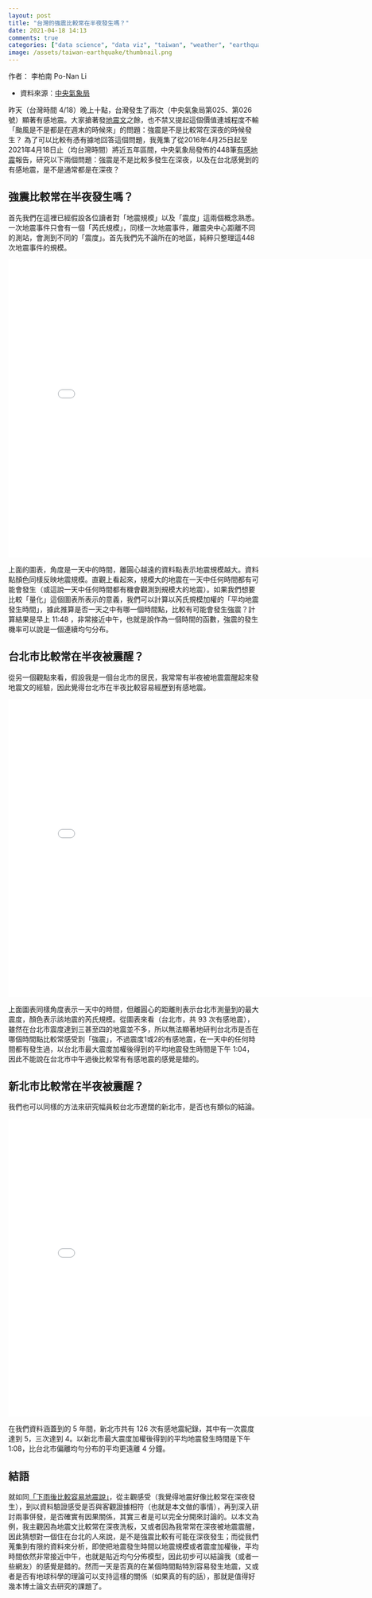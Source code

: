 ```yaml
---
layout: post
title: "台灣的強震比較常在半夜發生嗎？"
date: 2021-04-18 14:13
comments: true
categories: ["data science", "data viz", "taiwan", "weather", "earthquake", "Seismology"]
image: /assets/taiwan-earthquake/thumbnail.png
---
```


<link rel="stylesheet" href="/assets/css/iframe.css">

作者： 李柏南 Po-Nan Li

- 資料來源：[中央氣象局](https://opendata.cwb.gov.tw/index)


昨天（台灣時間 4/18）晚上十點，台灣發生了兩次（中央氣象局第025、第026號）顯著有感地震。大家搶著發[地震文](https://pttpedia.fandom.com/zh/wiki/%E5%9C%B0%E9%9C%87%E6%96%87)之餘，也不禁又提起這個價值連城程度不輸「颱風是不是都是在週末的時候來」的問題：強震是不是比較常在深夜的時候發生？
為了可以比較有憑有據地回答這個問題，我蒐集了從2016年4月25日起至2021年4月18日止（均台灣時間）將近五年區間，中央氣象局發佈的448筆[有感地震](https://scweb.cwb.gov.tw/zh-TW/Guidance/FAQdetail/16)報告，研究以下兩個問題：強震是不是比較多發生在深夜，以及在台北感覺到的有感地震，是不是通常都是在深夜？

## 強震比較常在半夜發生嗎？

首先我們在這裡已經假設各位讀者對「地震規模」以及「震度」這兩個概念熟悉。一次地震事件只會有一個「芮氏規模」，同樣一次地震事件，離震央中心距離不同的測站，會測到不同的「震度」。首先我們先不論所在的地區，純粹只整理這448次地震事件的規模。

<iframe frameborder="0" scrolling="no" height="600" width="800" src="/assets/taiwan-earthquake/mag_vs_time.html"></iframe>

上面的圖表，角度是一天中的時間，離圓心越遠的資料點表示地震規模越大。資料點顏色同樣反映地震規模。直觀上看起來，規模大的地震在一天中任何時間都有可能會發生（或這說一天中任何時間都有機會觀測到規模大的地震）。如果我們想要比較「量化」這個圖表所表示的意義，我們可以計算以芮氏規模加權的「平均地震發生時間」，據此推算是否一天之中有哪一個時間點，比較有可能會發生強震？計算結果是早上 11:48 ，非常接近中午，也就是說作為一個時間的函數，強震的發生機率可以說是一個連續均勻分布。

## 台北市比較常在半夜被震醒？

從另一個觀點來看，假設我是一個台北市的居民，我常常有半夜被地震震醒起來發地震文的經驗，因此覺得台北市在半夜比較容易經歷到有感地震。

<iframe frameborder="0" scrolling="no" height="600" width="800" src="/assets/taiwan-earthquake/taipei_intensity_vs_time.html"></iframe>

上面圖表同樣角度表示一天中的時間，但離圓心的距離則表示台北市測量到的最大震度，顏色表示該地震的芮氏規模。從圖表來看（台北市，共 93 次有感地震），雖然在台北市震度達到三甚至四的地震並不多，所以無法顯著地研判台北市是否在哪個時間點比較常感受到「強震」，不過震度1或2的有感地震，在一天中的任何時間都有發生過，以台北市最大震度加權後得到的平均地震發生時間是下午 1:04，因此不能說在台北市中午過後比較常有有感地震的感覺是錯的。

## 新北市比較常在半夜被震醒？

我們也可以同樣的方法來研究幅員較台北市遼闊的新北市，是否也有類似的結論。

<iframe frameborder="0" scrolling="no" height="600" width="800" src="/assets/taiwan-earthquake/ntc_intensity_vs_time.html"></iframe>

在我們資料涵蓋到的 5 年間，新北市共有 126 次有感地震紀錄，其中有一次震度達到 5，三次達到 4。以新北市最大震度加權後得到的平均地震發生時間是下午 1:08，比台北市偏離均勻分布的平均更遠離 4 分鐘。

## 結語

就如同[「下雨後比較容易地震說」](https://zh.wikipedia.org/wiki/%E4%B8%8B%E9%9B%A8%E5%9C%B0%E9%9C%87%E8%AA%AA)，從主觀感受（我覺得地震好像比較常在深夜發生），到以資料驗證感受是否與客觀證據相符（也就是本文做的事情），再到深入研討兩事併發，是否確實有因果關係，其實三者是可以完全分開來討論的。以本文為例，我主觀因為地震文比較常在深夜洗板，又或者因為我常常在深夜被地震震醒，因此猜想對一個住在台北的人來說，是不是強震比較有可能在深夜發生；而從我們蒐集到有限的資料來分析，即使把地震發生時間以地震規模或者震度加權後，平均時間依然非常接近中午，也就是貼近均勻分佈模型，因此初步可以結論我（或者一些網友）的感覺是錯的。然而一天是否真的在某個時間點特別容易發生地震，又或者是否有地球科學的理論可以支持這樣的關係（如果真的有的話），那就是值得好幾本博士論文去研究的課題了。
